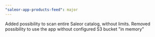 ```yaml
---
"saleor-app-products-feed": major
---
```


Added possibility to scan entire Saleor catalog, without limits. Removed possibility to use the app without configured S3 bucket "in memory"
